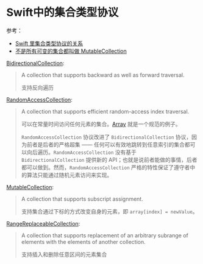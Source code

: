 # Swift中的集合类型协议

参考：

+ [Swift 里集合类型协议的关系](https://www.cnblogs.com/huahuahu/p/Swift-li-ji-he-lei-xing-xie-yi-de-guan-xi.html)
+ [不是所有可变的集合都叫做 MutableCollection](https://segmentfault.com/a/1190000008416656)



[BidirectionalCollection](<https://developer.apple.com/documentation/swift/bidirectionalcollection>):

> A collection that supports backward as well as forward traversal.
>
> 支持反向遍历

[RandomAccessCollection](<https://developer.apple.com/documentation/swift/randomaccesscollection>):

>A collection that supports efficient random-access index traversal.
>
>可以在常量时间访问任何元素的集合。[Array](https://developer.apple.com/reference/swift/array) 就是一个规范的例子。
>
>`RandomAccessCollection` 协议改进了 `BidirectionalCollection` 协议，因为前者是后者的严格超集 —— 任何可以有效地跳转到任意索引的集合都可以向后遍历。`RandomAccessCollection` 没有基于 `BidirectionalCollection` 提供新的 API；也就是说前者能做的事情，后者都可以做到。然而，`RandomAccessCollection` 严格的特性保证了遵守者中的算法只能通过随机元素访问来实现。

[MutableCollection](<https://developer.apple.com/documentation/swift/mutablecollection>):

> A collection that supports subscript assignment.
>
> 支持集合通过下标的方式改变自身的元素，即 `array[index] = newValue`。

[RangeReplaceableCollection](<https://developer.apple.com/documentation/swift/rangereplaceablecollection>):

> A collection that supports replacement of an arbitrary subrange of elements with the elements of another collection.
>
> 支持插入和删除任意区间的元素集合


